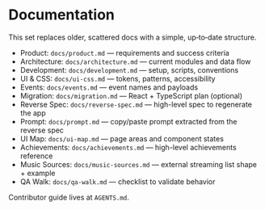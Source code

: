 # Documentation

This set replaces older, scattered docs with a simple, up‑to‑date structure.

- Product: `docs/product.md` — requirements and success criteria
- Architecture: `docs/architecture.md` — current modules and data flow
- Development: `docs/development.md` — setup, scripts, conventions
- UI & CSS: `docs/ui-css.md` — tokens, patterns, accessibility
- Events: `docs/events.md` — event names and payloads
- Migration: `docs/migration.md` — React + TypeScript plan (optional)
- Reverse Spec: `docs/reverse-spec.md` — high-level spec to regenerate the app
- Prompt: `docs/prompt.md` — copy/paste prompt extracted from the reverse spec
- UI Map: `docs/ui-map.md` — page areas and component states
- Achievements: `docs/achievements.md` — high-level achievements reference
- Music Sources: `docs/music-sources.md` — external streaming list shape + example
- QA Walk: `docs/qa-walk.md` — checklist to validate behavior

Contributor guide lives at `AGENTS.md`.
